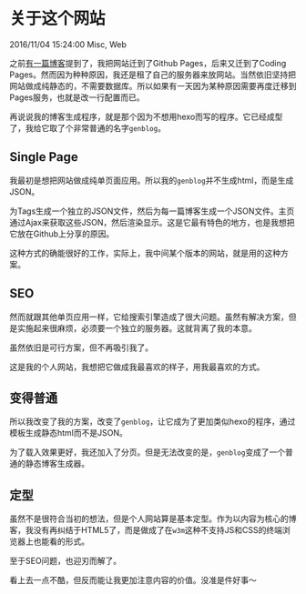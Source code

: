 # 关于这个网站
2016/11/04 15:24:00
Misc, Web


之前[有一篇博客][prevBlog]提到了，我把网站迁到了Github Pages，后来又迁到了Coding Pages。然而因为种种原因，我还是租了自己的服务器来放网站。当然依旧坚持把网站做成纯静态的，不需要数据库。所以如果有一天因为某种原因需要再度迁移到Pages服务，也就是改一行配置而已。

再说说我的博客生成程序，就是那个因为不想用hexo而写的程序。它已经成型了，我给它取了个非常普通的名字`genblog`。


## Single Page

我最初是想把网站做成纯单页面应用。所以我的`genblog`并不生成html，而是生成JSON。

为Tags生成一个独立的JSON文件，然后为每一篇博客生成一个JSON文件。主页通过Ajax来获取这些JSON，然后渲染显示。这是它最有特色的地方，也是我想把它放在Github上分享的原因。

这种方式的确能很好的工作，实际上，我中间某个版本的网站，就是用的这种方案。

## SEO

然而就跟其他单页应用一样，它给搜索引擎造成了很大问题。虽然有解决方案，但是实施起来很麻烦，必须要一个独立的服务器。这就背离了我的本意。

虽然依旧是可行方案，但不再吸引我了。

这是我的个人网站，我想把它做成我最喜欢的样子，用我最喜欢的方式。

## 变得普通

所以我改变了我的方案，改变了`genblog`，让它成为了更加类似hexo的程序，通过模板生成静态html而不是JSON。

为了载入效果更好，我还加入了分页。但是无法改变的是，`genblog`变成了一个普通的静态博客生成器。

## 定型

虽然不是很符合当初的想法，但是个人网站算是基本定型。作为以内容为核心的博客，我没有再纠结于HTML5了，而是做成了在`w3m`这种不支持JS和CSS的终端浏览器上也能看的形式。

至于SEO问题，也迎刃而解了。

看上去一点不酷，但反而能让我更加注意内容的价值。没准是件好事～


[prevBlog]: /articles/WhyGithubPages.html
[show]: /articles/ChromeLimitSpeed.html
